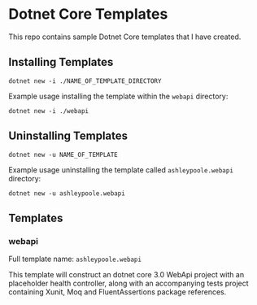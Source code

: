 # Dotnet Core Templates

This repo contains sample Dotnet Core templates that I have created.

## Installing Templates

```
dotnet new -i ./NAME_OF_TEMPLATE_DIRECTORY
```

Example usage installing the template within the `webapi` directory:

```
dotnet new -i ./webapi
```

## Uninstalling Templates

```
dotnet new -u NAME_OF_TEMPLATE
```

Example usage uninstalling the template called `ashleypoole.webapi` directory:

```
dotnet new -u ashleypoole.webapi
```

## Templates

### webapi

Full template name: `ashleypoole.webapi`

This template will construct an dotnet core 3.0 WebApi project with an placeholder health controller, along with an accompanying tests project containing Xunit, Moq and FluentAssertions package references.